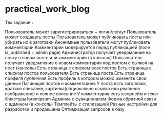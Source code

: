 # practical_work_blog

Тех задание :

Пользователь может зарегистрироваться + логин/логаут
Пользователь может создавать посты
Пользователь может публиковать посты или убирать их в заготовки
Анонимные пользователи могут публиковать комментарии
Комментарии модерируется перед публикацией (поле is_published + admin page)
Администратор получает уведомление на почту о новом посте или комментарии (в консоль)
Пользователь получает уведомление о новом комментарии под постом с сылкой на пост (консоль)
Есть страница с списком всех постов
Есть страница с списком постов пользователя
Есть страница поста
Есть страница профиля публичная
Есть профиль в котором можно изменять свои данные
Пагинация постов и комментариев
У поста есть заголовок, краткое описание, картинка(опционально ссылка или реальное изображение) и полное описание
У комментария есть юзернейм и текст
Фикстуры loremipsum
Админка с функционалом
Форма обратной связи с админом (в консоль)
Темплейты с стилизацией
Разные настройки для разработки и продакшена
Оптимизация запросов в базу
